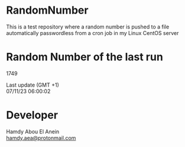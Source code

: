 # RandomNumber    
This is a test repository where a random number is pushed to a file automatically passwordless from a cron job in my Linux CentOS server    
# Random Number of the last run   
1749
      
Last update (GMT +1)    
07/11/23 06:00:02
# Developer    
Hamdy Abou El Anein   
hamdy.aea@protonmail.com
